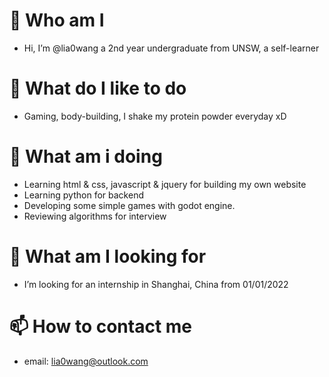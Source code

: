 # 👋  Who am I
- Hi, I’m @lia0wang a 2nd year undergraduate from UNSW, a self-learner
# 👀  What do I like to do
- Gaming, body-building, I shake my protein powder everyday xD
# 🌱  What am i doing
- Learning html & css, javascript & jquery for building my own website
- Learning python for backend
- Developing some simple games with godot engine.
- Reviewing algorithms for interview
# 💞️  What am I looking for
- I’m looking for an internship in Shanghai, China from 01/01/2022
# 📫  How to contact me
- email: lia0wang@outlook.com

<!---
lia0wang/lia0wang is a ✨ special ✨ repository because its `README.md` (this file) appears on your GitHub profile.
You can click the Preview link to take a look at your changes.
--->
